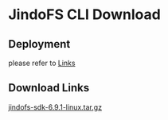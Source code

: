 # JindoFS CLI Download

## Deployment

please refer to [Links](./jindofs_client_tools.md)

## Download Links

[jindofs-sdk-6.9.1-linux.tar.gz](https://jindodata-binary.oss-cn-shanghai.aliyuncs.com/release/6.9.1/jindofs-sdk-6.9.1-linux.tar.gz)